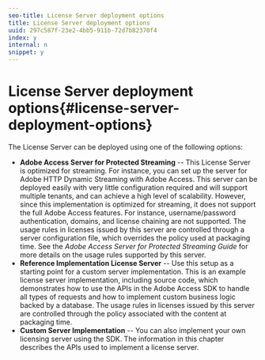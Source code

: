 ```yaml
---
seo-title: License Server deployment options
title: License Server deployment options
uuid: 297c587f-23e2-4bb5-911b-72d7b82370f4
index: y
internal: n
snippet: y
---
```


# License Server deployment options{#license-server-deployment-options}

The License Server can be deployed using one of the following options:

* **Adobe Access Server for Protected Streaming** -- This License Server is optimized for streaming. For instance, you can set up the server for Adobe HTTP Dynamic Streaming with Adobe Access. This server can be deployed easily with very little configuration required and will support multiple tenants, and can achieve a high level of scalability. However, since this implementation is optimized for streaming, it does not support the full Adobe Access features. For instance, username/password authentication, domains, and license chaining are not supported. The usage rules in licenses issued by this server are controlled through a server configuration file, which overrides the policy used at packaging time. See the *Adobe Access Server for Protected Streaming Guide* for more details on the usage rules supported by this server. 
* **Reference Implementation License Server** -- Use this setup as a starting point for a custom server implementation. This is an example license server implementation, including source code, which demonstrates how to use the APIs in the Adobe Access SDK to handle all types of requests and how to implement custom business logic backed by a database. The usage rules in licenses issued by this server are controlled through the policy associated with the content at packaging time. 
* **Custom Server Implementation** -- You can also implement your own licensing server using the SDK. The information in this chapter describes the APIs used to implement a license server.

